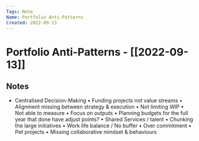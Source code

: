 ```yaml
---
Tags: Note
Name: Portfolio Anti-Patterns
Created: 2022-09-13
---
```

# Portfolio Anti-Patterns - [[2022-09-13]]
## Notes
- Centralised Decision-Making
• Funding projects not value streams
• Alignment missing between strategy & execution
• Not limiting WIP
• Not able to measure
• Focus on outputs
• Planning budgets for the full year that done have adjust points?
• Shared Services / talent
• Chunking the large initiatives
• Work life balance / No buffer
• Over commitment
• Pet projects
• Missing collaborative mindset & behaviours